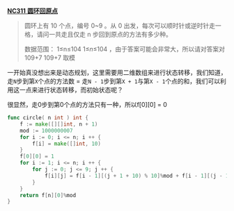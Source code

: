 [**NC311** **圆环回原点**](https://www.nowcoder.com/practice/16409dd00ab24a408ddd0c46e49ddcf8?tpId=196&tqId=40267&ru=/exam/oj)

> 圆环上有 10 个点，编号 0~9 。从 0 出发，每次可以顺时针或逆时针走一格，请问一共走且仅走 n 步回到原点的方法有多少种。
>
> 数据范围： 1≤n≤104 1≤*n*≤104 ，由于答案可能会非常大，所以请对答案对 109+7 109+7 取模

一开始真没想出来是动态规划，这里需要用二维数组来进行状态转移，我们知道，走`N`步到第`X`个点的方法数 = 走`N - 1`步到第`X + 1`与第`X - 1`个点的和，我们可以利用这一点来进行状态转移，而初始状态呢？

很显然，走0步到第0个点的方法只有一种，所以f\[0][0] = 0

```go
func circle( n int ) int {
    f := make([][]int, n + 1)
    mod := 1000000007
    for i := 0; i <= n; i ++ {
        f[i] = make([]int, 10)
    }
    f[0][0] = 1
    for i := 1; i <= n; i ++ {
        for j := 0; j <= 9; j ++ {
            f[i][j] = f[i - 1][(j + 1 + 10) % 10]%mod + f[i - 1][(j - 1 + 10) % 10]%mod
        }
    }
    return f[n][0]%mod
}
```

